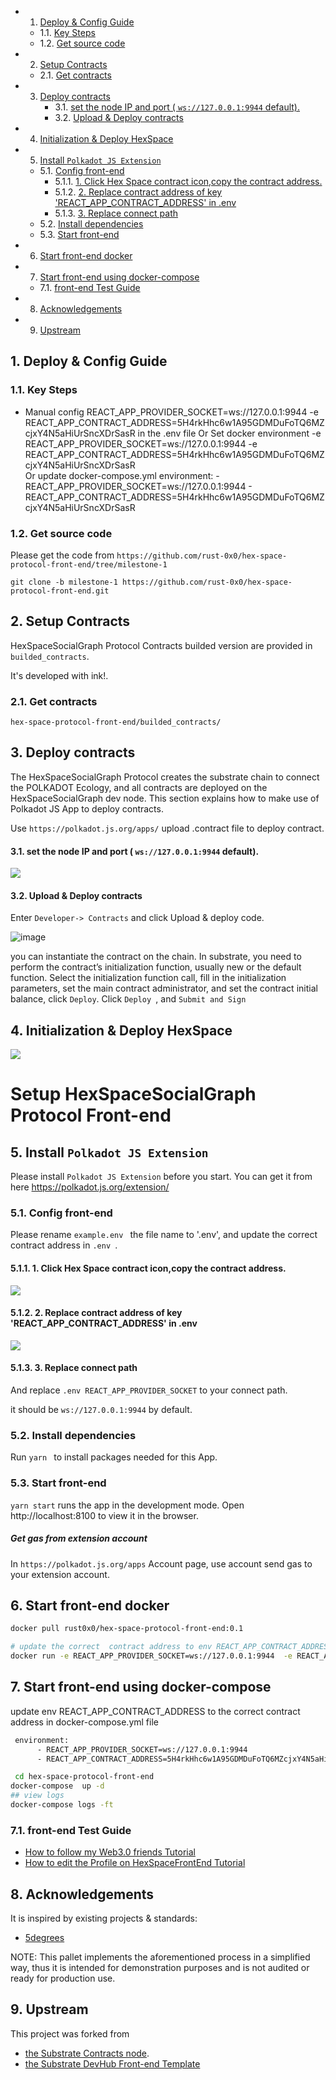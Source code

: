 <!-- vscode-markdown-toc -->
* 1. [Deploy  & Config Guide](#DeployConfigGuide)
	* 1.1. [Key Steps](#KeySteps)
	* 1.2. [Get source code](#Getsourcecode)
* 2. [Setup Contracts](#SetupContracts)
	* 2.1. [Get contracts](#Getcontracts)
* 3. [Deploy contracts](#Deploycontracts)
		* 3.1. [set the node IP and port ( `ws://127.0.0.1:9944` default).](#setthenodeIPandportws:127.0.0.1:9944default.)
		* 3.2. [Upload & Deploy contracts](#UploadDeploycontracts)
* 4. [Initialization & Deploy HexSpace](#InitializationDeployHexSpace)
* 5. [Install `Polkadot JS Extension`](#InstallPolkadotJSExtension)
	* 5.1. [Config front-end](#Configfront-end)
		* 5.1.1. [1. Click Hex Space contract icon,copy the contract address.](#ClickHexSpacecontracticoncopythecontractaddress.)
		* 5.1.2. [2. Replace contract address of key 'REACT_APP_CONTRACT_ADDRESS' in .env](#ReplacecontractaddressofkeyREACT_APP_CONTRACT_ADDRESSin.env)
		* 5.1.3. [3. Replace connect path](#Replaceconnectpath)
	* 5.2. [Install dependencies](#Installdependencies)
	* 5.3. [Start front-end](#Startfront-end)
* 6. [Start front-end  docker](#Startfront-enddocker)
* 7. [Start front-end  using docker-compose](#Startfront-endusingdocker-compose)
	* 7.1. [front-end  Test Guide](#front-endTestGuide)
* 8. [Acknowledgements](#Acknowledgements)
* 9. [Upstream](#Upstream)

##  1. <a name='DeployConfigGuide'></a>Deploy  & Config Guide
###  1.1. <a name='KeySteps'></a>Key Steps
- Manual config  REACT_APP_PROVIDER_SOCKET=ws://127.0.0.1:9944  -e REACT_APP_CONTRACT_ADDRESS=5H4rkHhc6w1A95GDMDuFoTQ6MZcjxY4N5aHiUrSncXDrSasR  in the  .env file 
  Or Set docker environment -e REACT_APP_PROVIDER_SOCKET=ws://127.0.0.1:9944  -e REACT_APP_CONTRACT_ADDRESS=5H4rkHhc6w1A95GDMDuFoTQ6MZcjxY4N5aHiUrSncXDrSasR  
  Or update docker-compose.yml  environment:
      - REACT_APP_PROVIDER_SOCKET=ws://127.0.0.1:9944
      - REACT_APP_CONTRACT_ADDRESS=5H4rkHhc6w1A95GDMDuFoTQ6MZcjxY4N5aHiUrSncXDrSasR

###  1.2. <a name='Getsourcecode'></a>Get source code

Please get the code from `https://github.com/rust-0x0/hex-space-protocol-front-end/tree/milestone-1`

```
git clone -b milestone-1 https://github.com/rust-0x0/hex-space-protocol-front-end.git
```

##  2. <a name='SetupContracts'></a>Setup Contracts

HexSpaceSocialGraph Protocol Contracts builded version are provided in `builded_contracts`. 

It's developed with ink!.

###  2.1. <a name='Getcontracts'></a>Get contracts

```
hex-space-protocol-front-end/builded_contracts/
```

##  3. <a name='Deploycontracts'></a>Deploy contracts

The HexSpaceSocialGraph Protocol creates the substrate chain to connect the POLKADOT Ecology, and all contracts are deployed on the HexSpaceSocialGraph dev node. This section explains how to make use of Polkadot JS App to deploy contracts.

Use `https://polkadot.js.org/apps/` upload .contract file to deploy contract.

####  3.1. <a name='setthenodeIPandportws:127.0.0.1:9944default.'></a>set the node IP and port ( `ws://127.0.0.1:9944` default).

![](https://github.com/rust-0x0/hex-space-protocol-docs/blob/milestone-1/images/deploy1.png)

####  3.2. <a name='UploadDeploycontracts'></a>Upload & Deploy contracts

Enter `Developer-> Contracts` and click Upload & deploy code.

![image](https://github.com/rust-0x0/hex-space-protocol-docs/blob/milestone-1/images/deploy2.png)

 you can instantiate the contract on the chain. In substrate, you need to perform the contract’s initialization function, usually new or the default function.
Select the initialization function call, fill in the initialization parameters, set the main contract administrator, and set the contract initial balance, click `Deploy`. Click `Deploy `, and `Submit and Sign`

##  4. <a name='InitializationDeployHexSpace'></a>Initialization & Deploy HexSpace

![](https://github.com/rust-0x0/hex-space-protocol-docs/blob/milestone-1/images/deploy4.png)

# Setup HexSpaceSocialGraph Protocol Front-end

##  5. <a name='InstallPolkadotJSExtension'></a>Install `Polkadot JS Extension`

Please install `Polkadot JS Extension` before you start. You can get it from here https://polkadot.js.org/extension/

###  5.1. <a name='Configfront-end'></a>Config front-end

Please  rename `example.env `  the file name to  '.env', and update the correct  contract address in   ```.env ```. 
####  5.1.1. <a name='ClickHexSpacecontracticoncopythecontractaddress.'></a>1. Click Hex Space contract icon,copy the contract address. 
![](https://github.com/rust-0x0/hex-space-protocol-docs/blob/milestone-1/images/deploy5.png)
####  5.1.2. <a name='ReplacecontractaddressofkeyREACT_APP_CONTRACT_ADDRESSin.env'></a>2. Replace contract address of key 'REACT_APP_CONTRACT_ADDRESS' in .env 

![](https://github.com/rust-0x0/hex-space-protocol-docs/blob/milestone-1/images/deploy6.png)

####  5.1.3. <a name='Replaceconnectpath'></a>3. Replace connect path

And replace `.env REACT_APP_PROVIDER_SOCKET` to your connect path.

it should be `ws://127.0.0.1:9944` by default.

###  5.2. <a name='Installdependencies'></a>Install dependencies

Run `yarn ` to install packages needed for this App.

###  5.3. <a name='Startfront-end'></a>Start front-end

`yarn start` runs the app in the development mode.
Open http://localhost:8100 to view it in the browser.


  
##### Get gas from extension account

In `https://polkadot.js.org/apps` Account page, use account  send gas to your extension account.

##  6. <a name='Startfront-enddocker'></a>Start front-end  docker

```bash
docker pull rust0x0/hex-space-protocol-front-end:0.1

# update the correct  contract address to env REACT_APP_CONTRACT_ADDRESS
docker run -e REACT_APP_PROVIDER_SOCKET=ws://127.0.0.1:9944  -e REACT_APP_CONTRACT_ADDRESS=5H4rkHhc6w1A95GDMDuFoTQ6MZcjxY4N5aHiUrSncXDrSasR -p 8100:8100  rust0x0/hex-space-protocol-front-end:0.1

```

##  7. <a name='Startfront-endusingdocker-compose'></a>Start front-end  using docker-compose
update env REACT_APP_CONTRACT_ADDRESS  to the correct  contract address  in docker-compose.yml file 
```bash
 environment:
      - REACT_APP_PROVIDER_SOCKET=ws://127.0.0.1:9944
      - REACT_APP_CONTRACT_ADDRESS=5H4rkHhc6w1A95GDMDuFoTQ6MZcjxY4N5aHiUrSncXDrSasR
```
```bash
 cd hex-space-protocol-front-end
docker-compose  up -d
## view logs
docker-compose logs -ft
```
###  7.1. <a name='front-endTestGuide'></a>front-end  Test Guide

- [How to follow my Web3.0 friends Tutorial](https://github.com/rust-0x0/hex-space-protocol-docs/blob/milestone-1/Follow.md)
- [How to edit the Profile on HexSpaceFrontEnd  Tutorial](https://github.com/rust-0x0/hex-space-protocol-docs/blob/milestone-1/Profile.md)


##  8. <a name='Acknowledgements'></a>Acknowledgements

It is inspired by existing projects & standards:

- [5degrees](https://github.com/5DegreesProtocol/5degrees-protocol.git)


NOTE: This pallet implements the aforementioned process in a simplified way, thus it is intended for demonstration purposes and is not audited or ready for production use.

##  9. <a name='Upstream'></a>Upstream

This project was forked from
- [the Substrate Contracts node](https://github.com/paritytech/substrate-contracts-node.git).
- [the Substrate DevHub Front-end Template](https://github.com/substrate-developer-hub/substrate-front-end-template)
